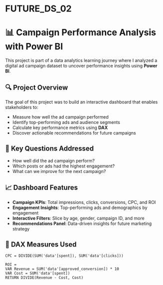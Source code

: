 # FUTURE_DS_02
# 📊 Campaign Performance Analysis with Power BI
This project is part of a data analytics learning journey where I analyzed a digital ad campaign dataset to uncover performance insights using **Power BI**.

## 🔍 Project Overview
The goal of this project was to build an interactive dashboard that enables stakeholders to:

- Measure how well the ad campaign performed
- Identify top-performing ads and audience segments
- Calculate key performance metrics using **DAX**
- Discover actionable recommendations for future campaigns

## 🧠 Key Questions Addressed

- How well did the ad campaign perform?
- Which posts or ads had the highest engagement?
- What can we improve for the next campaign?

## 📈 Dashboard Features

- **Campaign KPIs**: Total impressions, clicks, conversions, CPC, and ROI
- **Engagement Insights**: Top-performing ads and demographics by engagement
- **Interactive Filters**: Slice by age, gender, campaign ID, and more
- **Recommendations Panel**: Data-driven insights for future marketing strategy

## 🧮 DAX Measures Used

```DAX
CPC = DIVIDE(SUM('data'[spent]), SUM('data'[clicks]))

ROI = 
VAR Revenue = SUM('data'[approved_conversion]) * 10
VAR Cost = SUM('data'[spent])
RETURN DIVIDE(Revenue - Cost, Cost)
